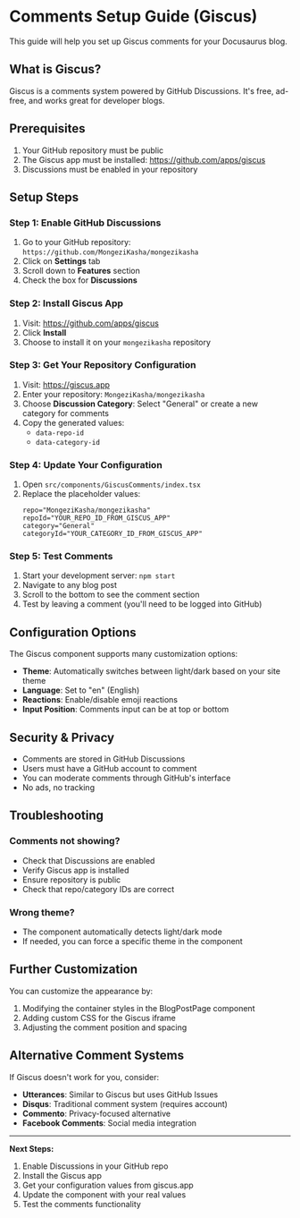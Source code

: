 # Comments Setup Guide (Giscus)

This guide will help you set up Giscus comments for your Docusaurus blog.

## What is Giscus?

Giscus is a comments system powered by GitHub Discussions. It's free, ad-free, and works great for developer blogs.

## Prerequisites

1. Your GitHub repository must be public
2. The Giscus app must be installed: https://github.com/apps/giscus
3. Discussions must be enabled in your repository

## Setup Steps

### Step 1: Enable GitHub Discussions

1. Go to your GitHub repository: `https://github.com/MongeziKasha/mongezikasha`
2. Click on **Settings** tab
3. Scroll down to **Features** section
4. Check the box for **Discussions**

### Step 2: Install Giscus App

1. Visit: https://github.com/apps/giscus
2. Click **Install**
3. Choose to install it on your `mongezikasha` repository

### Step 3: Get Your Repository Configuration

1. Visit: https://giscus.app
2. Enter your repository: `MongeziKasha/mongezikasha`
3. Choose **Discussion Category**: Select "General" or create a new category for comments
4. Copy the generated values:
   - `data-repo-id`
   - `data-category-id`

### Step 4: Update Your Configuration

1. Open `src/components/GiscusComments/index.tsx`
2. Replace the placeholder values:
   ```tsx
   repo="MongeziKasha/mongezikasha"
   repoId="YOUR_REPO_ID_FROM_GISCUS_APP"
   category="General"
   categoryId="YOUR_CATEGORY_ID_FROM_GISCUS_APP"
   ```

### Step 5: Test Comments

1. Start your development server: `npm start`
2. Navigate to any blog post
3. Scroll to the bottom to see the comment section
4. Test by leaving a comment (you'll need to be logged into GitHub)

## Configuration Options

The Giscus component supports many customization options:

- **Theme**: Automatically switches between light/dark based on your site theme
- **Language**: Set to "en" (English)
- **Reactions**: Enable/disable emoji reactions
- **Input Position**: Comments input can be at top or bottom

## Security & Privacy

- Comments are stored in GitHub Discussions
- Users must have a GitHub account to comment
- You can moderate comments through GitHub's interface
- No ads, no tracking

## Troubleshooting

### Comments not showing?
- Check that Discussions are enabled
- Verify Giscus app is installed
- Ensure repository is public
- Check that repo/category IDs are correct

### Wrong theme?
- The component automatically detects light/dark mode
- If needed, you can force a specific theme in the component

## Further Customization

You can customize the appearance by:
1. Modifying the container styles in the BlogPostPage component
2. Adding custom CSS for the Giscus iframe
3. Adjusting the comment position and spacing

## Alternative Comment Systems

If Giscus doesn't work for you, consider:
- **Utterances**: Similar to Giscus but uses GitHub Issues
- **Disqus**: Traditional comment system (requires account)
- **Commento**: Privacy-focused alternative
- **Facebook Comments**: Social media integration

---

**Next Steps:**
1. Enable Discussions in your GitHub repo
2. Install the Giscus app
3. Get your configuration values from giscus.app
4. Update the component with your real values
5. Test the comments functionality
